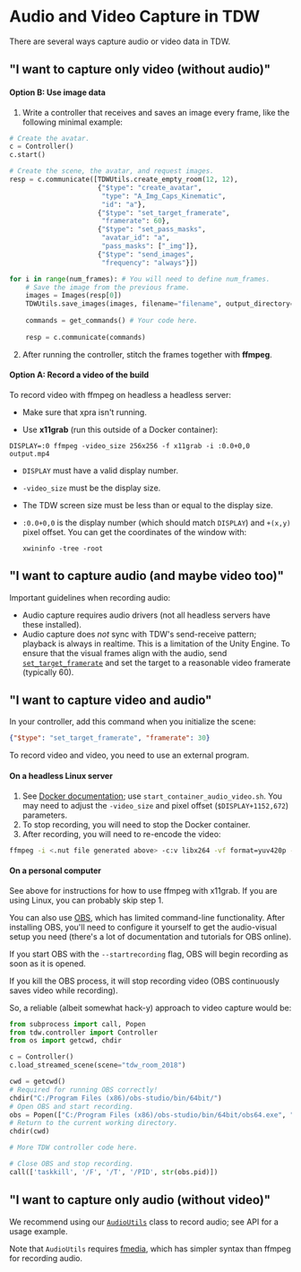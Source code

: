 # Audio and Video Capture in TDW

There are several ways capture audio or video data in TDW.

## "I want to capture only video (without audio)"

#### Option B: Use image data

1. Write a controller that receives and saves an image every frame, like the following minimal example:

```python
# Create the avatar.
c = Controller()
c.start()

# Create the scene, the avatar, and request images.
resp = c.communicate([TDWUtils.create_empty_room(12, 12),
                      {"$type": "create_avatar",
                       "type": "A_Img_Caps_Kinematic",
                       "id": "a"},
                      {"$type": "set_target_framerate",
                       "framerate": 60},
                      {"$type": "set_pass_masks",
                       "avatar_id": "a",
                       "pass_masks": ["_img"]},
                      {"$type": "send_images",
                       "frequency": "always"}])

for i in range(num_frames): # You will need to define num_frames.
    # Save the image from the previous frame.
    images = Images(resp[0])
    TDWUtils.save_images(images, filename="filename", output_directory="path/to/output/directory")
    
    commands = get_commands() # Your code here.
    
    resp = c.communicate(commands)
```

2. After running the controller, stitch the frames together with **ffmpeg**.

#### Option A: Record a video of the build

To record video with ffmpeg on headless a headless server:

- Make sure that xpra isn't running.

- Use **x11grab** (run this outside of a Docker container):

```
DISPLAY=:0 ffmpeg -video_size 256x256 -f x11grab -i :0.0+0,0 output.mp4
```

- `DISPLAY` must have a valid display number.

- `-video_size` must be the display size.

- The TDW screen size must be less than or equal to the display size.

- `:0.0+0,0` is the display number (which should match `DISPLAY`) and `+(x,y)` pixel offset. You can get the coordinates of the window with:

  ```
  xwininfo -tree -root
  ```

## "I want to capture audio (and maybe video too)"

Important guidelines when recording audio:

- Audio capture requires audio drivers (not all headless servers have these installed).
- Audio capture does _not_ sync with TDW's send-receive pattern; playback is always in realtime. This is a limitation of the Unity Engine. To ensure that the visual frames align with the audio, send [`set_target_framerate`](../api/command_api.md#set_target_framerate) and set the target to a reasonable video framerate (typically 60).

## "I want to capture video and audio"

In your controller, add this command when you initialize the scene:

```json
{"$type": "set_target_framerate", "framerate": 30}
```

To record video and video, you need to use an external program.

#### On a headless Linux server

1. See [Docker documentation](../Docker.md); use `start_container_audio_video.sh`. You may need to adjust the `-video_size` and pixel offset (`$DISPLAY+1152,672`) parameters.
2. To stop recording, you will need to stop the Docker container.
3. After recording, you will need to re-encode the video:

```bash
ffmpeg -i <.nut file generated above> -c:v libx264 -vf format=yuv420p -crf 18 -strict -2 <output file>.mp4
```

#### On a personal computer

See above for instructions for how to use ffmpeg with x11grab. If you are using Linux, you can probably skip step 1.

You can also use [OBS](https://obsproject.com), which has limited command-line functionality. After installing OBS, you'll need to configure it yourself to get the audio-visual setup you need (there's a lot of documentation and tutorials for OBS online).

If you start OBS with the `--startrecording` flag, OBS will begin recording as soon as it is opened.

If you kill the OBS process, it will stop recording video (OBS continuously saves video while recording).

So, a reliable (albeit somewhat hack-y) approach to video capture would be:

```python
from subprocess import call, Popen
from tdw.controller import Controller
from os import getcwd, chdir

c = Controller()
c.load_streamed_scene(scene="tdw_room_2018")

cwd = getcwd()
# Required for running OBS correctly!
chdir("C:/Program Files (x86)/obs-studio/bin/64bit/")
# Open OBS and start recording.
obs = Popen(["C:/Program Files (x86)/obs-studio/bin/64bit/obs64.exe", "--startrecording"])
# Return to the current working directory.
chdir(cwd)

# More TDW controller code here.

# Close OBS and stop recording.
call(['taskkill', '/F', '/T', '/PID', str(obs.pid)])
```

## "I want to capture only audio (without video)"

We recommend using our [`AudioUtils`](../python/tdw_utils.md#AudioUtils) class to record audio; see API for a usage example.

Note that `AudioUtils` requires [fmedia](https://stsaz.github.io/fmedia/), which has simpler syntax than ffmpeg for recording audio.
